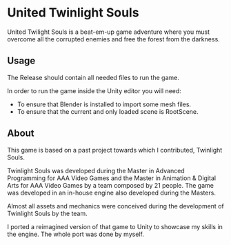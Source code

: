 # United Twinlight Souls
 United Twilight Souls is a beat-em-up game adventure where you must overcome all the corrupted enemies and free the forest from the darkness. 
 
## Usage
The Release should contain all needed files to run the game.

In order to run the game inside the Unity editor you will need:
- To ensure that Blender is installed to import some mesh files.
- To ensure that the current and only loaded scene is RootScene.

## About
This game is based on a past project towards which I contributed, Twinlight Souls.

Twinlight Souls was developed during the Master in Advanced Programming for AAA Video Games and the  Master in Animation & Digital Arts for AAA Video Games by a team composed by 21 people. The game was developed in an in-house engine also developed during the Masters.

Almost all assets and mechanics were conceived during the development of Twinlight Souls by the team.

I ported a reimagined version of that game to Unity to showcase my skills in the engine. The whole port was done by myself.
